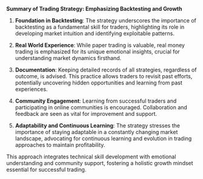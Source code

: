 **Summary of Trading Strategy: Emphasizing Backtesting and Growth**

1. **Foundation in Backtesting**: The strategy underscores the importance of backtesting as a fundamental skill for traders, highlighting its role in developing market intuition and identifying exploitable patterns.

2. **Real World Experience**: While paper trading is valuable, real money trading is emphasized for its unique emotional insights, crucial for understanding market dynamics firsthand.

3. **Documentation**: Keeping detailed records of all strategies, regardless of outcome, is advised. This practice allows traders to revisit past efforts, potentially uncovering hidden opportunities and learning from past experiences.

4. **Community Engagement**: Learning from successful traders and participating in online communities is encouraged. Collaboration and feedback are seen as vital for improvement and support.

5. **Adaptability and Continuous Learning**: The strategy stresses the importance of staying adaptable in a constantly changing market landscape, advocating for continuous learning and evolution in trading approaches to maintain profitability.

This approach integrates technical skill development with emotional understanding and community support, fostering a holistic growth mindset essential for successful trading.
